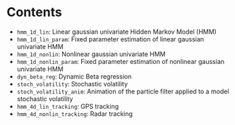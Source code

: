Contents
==================
* `hmm_1d_lin`:              Linear gaussian univariate Hidden Markov Model (HMM)
* `hmm_1d_lin_param`:        Fixed parameter estimation of linear gaussian univariate HMM
* `hmm_1d_nonlin`:           Nonlinear gaussian univariate HMM
* `hmm_1d_nonlin_param`:     Fixed parameter estimation of nonlinear gaussian univariate HMM
* `dyn_beta_reg`:            Dynamic Beta regression
* `stoch_volatility`:        Stochastic volatility
* `stoch_volatility_anim`:   Animation of the particle filter applied to a model stochastic volatility
* `hmm_4d_lin_tracking`:     GPS tracking
* `hmm_4d_nonlin_tracking`:  Radar tracking
